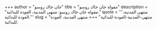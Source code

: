 +++
author = "جان جاك روسو"
title = "مقولة جان جاك روسو"
description = "مقولة جان جاك روسو: منتهى المدنية، العودة للبدائية."
quote = '''منتهى المدنية، العودة للبدائية.'''
slug = "منتهى-المدنية-العودة-للبدائية"
+++
منتهى المدنية، العودة للبدائية.
